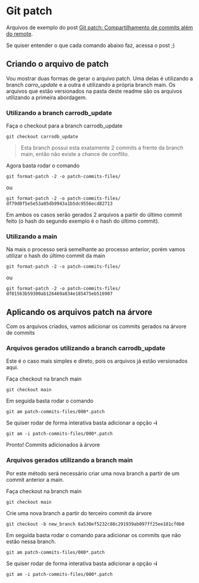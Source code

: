 # Git patch
Arquivos de exemplo do post [Git patch: Compartilhamento de commits além do remote](https://dev.to/poveda/git-patch-compartilhamento-de-commits-alem-do-remote-3j88).

Se quiser entender o que cada comando abaixo faz, acessa o post ;)

## Criando o arquivo de patch
Vou mostrar duas formas de gerar o arquivo patch. Uma delas é utilizando a branch *carro_update* e a outra é utilizando a própria branch main.
Os arquivos que estão versionados na pasta deste readme são os arquivos utilizando a primeira abordagem.

### Utilizando a branch carrodb_update
Faça o checkout para a branch carrodb_update

```shell
git checkout carrodb_update
```
> Esta branch possui esta exatamente 2 commits a frente da branch main, então não existe a chance de conflito.

Agora basta rodar o comando

```shell
git format-patch -2 -o patch-commits-files/
```
ou 
```shell
git format-patch -2 -o patch-commits-files/ df79d0f5e5e53a05db9943a1b5dc9556ecd82713
```

Em ambos os casos serão gerados 2 arquivos a partir do último commit feito (o hash do segundo exemplo é o hash do último commit).

### Utilizando a main
Na mais o processo será semelhante ao processo anterior, porém vamos utilizar o hash do último commit da main

```shell
git format-patch -2 -o patch-commits-files/
```
ou 
```shell
git format-patch -2 -o patch-commits-files/ df01563b59300ab126469a834e185475eb516907
```

## Aplicando os arquivos patch na árvore
Com os arquivos criados, vamos adicionar os commits gerados na árvore de commits

### Arquivos gerados utilizando a branch carrodb_update
Este é o caso mais simples e direto, pois os arquivos já estão versionados aqui.

Faça checkout na branch main
```shell
git checkout main
```

Em seguida basta rodar o comando
```shell
git am patch-commits-files/000*.patch
```

Se quiser rodar de forma interativa basta adicionar a opção **-i**
```shell
git am -i patch-commits-files/000*.patch
```
Pronto! Commits adicionados à árvore

### Arquivos gerados utilizando a branch main
Por este método será necessário criar uma nova branch a partir de um commit anterior a main.

Faça checkout na branch main
```shell
git checkout main
```
Crie uma nova branch a partir do terceiro commit da árvore
```shell
git checkout -b new_branch 6a530ef5232c88c291939ab097ff25ee181cf0b0
```

Em seguida basta rodar o comando para adicionar os commits que não estão nessa branch.
```shell
git am patch-commits-files/000*.patch
```

Se quiser rodar de forma interativa basta adicionar a opção **-i**
```shell
git am -i patch-commits-files/000*.patch
```